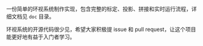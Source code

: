 一份简单的环视系统制作实现，包含完整的标定、投影、拼接和实时运行流程，详细文档见 `doc` 目录。

环视系统的开源代码很少见，希望大家积极提 issue 和 pull request，让这个项目能更好地有益于入门者学习。
